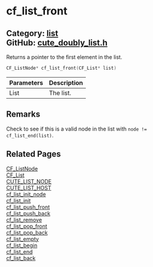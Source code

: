 [](../header.md ':include')

# cf_list_front

Category: [list](https://github.com/RandyGaul/cute_framework/blob/master/docs/api_reference?id=list)  
GitHub: [cute_doubly_list.h](https://github.com/RandyGaul/cute_framework/blob/master/include/cute_doubly_list.h)  
---

Returns a pointer to the first element in the list.

```cpp
CF_ListNode* cf_list_front(CF_List* list)
```

Parameters | Description
--- | ---
List | The list.

## Remarks

Check to see if this is a valid node in the list with `node != cf_list_end(list)`.

## Related Pages

[CF_ListNode](https://github.com/RandyGaul/cute_framework/blob/master/docs/list/cf_listnode.md)  
[CF_List](https://github.com/RandyGaul/cute_framework/blob/master/docs/list/cf_list.md)  
[CUTE_LIST_NODE](https://github.com/RandyGaul/cute_framework/blob/master/docs/list/cute_list_node.md)  
[CUTE_LIST_HOST](https://github.com/RandyGaul/cute_framework/blob/master/docs/list/cute_list_host.md)  
[cf_list_init_node](https://github.com/RandyGaul/cute_framework/blob/master/docs/list/cf_list_init_node.md)  
[cf_list_init](https://github.com/RandyGaul/cute_framework/blob/master/docs/list/cf_list_init.md)  
[cf_list_push_front](https://github.com/RandyGaul/cute_framework/blob/master/docs/list/cf_list_push_front.md)  
[cf_list_push_back](https://github.com/RandyGaul/cute_framework/blob/master/docs/list/cf_list_push_back.md)  
[cf_list_remove](https://github.com/RandyGaul/cute_framework/blob/master/docs/list/cf_list_remove.md)  
[cf_list_pop_front](https://github.com/RandyGaul/cute_framework/blob/master/docs/list/cf_list_pop_front.md)  
[cf_list_pop_back](https://github.com/RandyGaul/cute_framework/blob/master/docs/list/cf_list_pop_back.md)  
[cf_list_empty](https://github.com/RandyGaul/cute_framework/blob/master/docs/list/cf_list_empty.md)  
[cf_list_begin](https://github.com/RandyGaul/cute_framework/blob/master/docs/list/cf_list_begin.md)  
[cf_list_end](https://github.com/RandyGaul/cute_framework/blob/master/docs/list/cf_list_end.md)  
[cf_list_back](https://github.com/RandyGaul/cute_framework/blob/master/docs/list/cf_list_back.md)  

